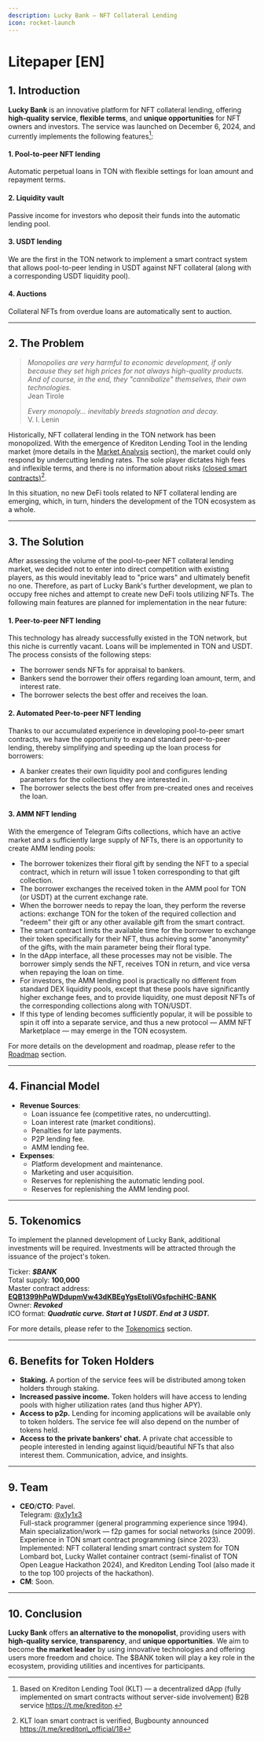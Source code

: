 ```yaml
---
description: Lucky Bank — NFT Collateral Lending
icon: rocket-launch
---
```


# Litepaper \[EN]

## **1. Introduction**

**Lucky Bank** is an innovative platform for NFT collateral lending, offering **high-quality service**, **flexible terms**, and **unique opportunities** for NFT owners and investors. The service was launched on December 6, 2024, and currently implements the following features[^1]:

#### 1. Pool-to-peer NFT lending

Automatic perpetual loans in TON with flexible settings for loan amount and repayment terms.

#### 2. Liquidity vault

Passive income for investors who deposit their funds into the automatic lending pool.

#### 3. USDT lending

We are the first in the TON network to implement a smart contract system that allows pool-to-peer lending in USDT against NFT collateral (along with a corresponding USDT liquidity pool).

#### 4. Auctions

Collateral NFTs from overdue loans are automatically sent to auction.

***

## **2. The Problem**

> _Monopolies are very harmful to economic development, if only because they set high prices for not always high-quality products. And of course, in the end, they "cannibalize" themselves, their own technologies._\
> Jean Tirole
>
> _Every monopoly... inevitably breeds stagnation and decay._\
> V. I. Lenin

Historically, NFT collateral lending in the TON network has been monopolized. With the emergence of Krediton Lending Tool in the lending market (more details in the [Market Analysis](market-analysis.md) section), the market could only respond by undercutting lending rates. The sole player dictates high fees and inflexible terms, and there is no information about risks [(closed smart contracts)](#user-content-fn-2)[^2].

In this situation, no new DeFi tools related to NFT collateral lending are emerging, which, in turn, hinders the development of the TON ecosystem as a whole.

***

## **3. The Solution**

After assessing the volume of the pool-to-peer NFT collateral lending market, we decided not to enter into direct competition with existing players, as this would inevitably lead to "price wars" and ultimately benefit no one. Therefore, as part of Lucky Bank's further development, we plan to occupy free niches and attempt to create new DeFi tools utilizing NFTs. The following main features are planned for implementation in the near future:

#### 1. Peer-to-peer NFT lending

This technology has already successfully existed in the TON network, but this niche is currently vacant. Loans will be implemented in TON and USDT. The process consists of the following steps:

* The borrower sends NFTs for appraisal to bankers.
* Bankers send the borrower their offers regarding loan amount, term, and interest rate.
* The borrower selects the best offer and receives the loan.

#### 2. Automated Peer-to-peer NFT lending

Thanks to our accumulated experience in developing pool-to-peer smart contracts, we have the opportunity to expand standard peer-to-peer lending, thereby simplifying and speeding up the loan process for borrowers:

* A banker creates their own liquidity pool and configures lending parameters for the collections they are interested in.
* The borrower selects the best offer from pre-created ones and receives the loan.

#### 3. AMM NFT lending

With the emergence of Telegram Gifts collections, which have an active market and a sufficiently large supply of NFTs, there is an opportunity to create AMM lending pools:

* The borrower tokenizes their floral gift by sending the NFT to a special contract, which in return will issue 1 token corresponding to that gift collection.
* The borrower exchanges the received token in the AMM pool for TON (or USDT) at the current exchange rate.
* When the borrower needs to repay the loan, they perform the reverse actions: exchange TON for the token of the required collection and "redeem" their gift or any other available gift from the smart contract.
* The smart contract limits the available time for the borrower to exchange their token specifically for their NFT, thus achieving some "anonymity" of the gifts, with the main parameter being their floral type.
* In the dApp interface, all these processes may not be visible. The borrower simply sends the NFT, receives TON in return, and vice versa when repaying the loan on time.
* For investors, the AMM lending pool is practically no different from standard DEX liquidity pools, except that these pools have significantly higher exchange fees, and to provide liquidity, one must deposit NFTs of the corresponding collections along with TON/USDT.
* If this type of lending becomes sufficiently popular, it will be possible to spin it off into a separate service, and thus a new protocol — AMM NFT Marketplace — may emerge in the TON ecosystem.

For more details on the development and roadmap, please refer to the [Roadmap](roadmap.md) section.

***

## **4. Financial Model**

* **Revenue Sources**:
  * Loan issuance fee (competitive rates, no undercutting).
  * Loan interest rate (market conditions).
  * Penalties for late payments.
  * P2P lending fee.
  * AMM lending fee.
* **Expenses**:
  * Platform development and maintenance.
  * Marketing and user acquisition.
  * Reserves for replenishing the automatic lending pool.
  * Reserves for replenishing the AMM lending pool.

***

## **5. Tokenomics**

To implement the planned development of Lucky Bank, additional investments will be required. Investments will be attracted through the issuance of the project's token.

Ticker: _**$BANK**_\
Total supply: **100,000**\
Master contract address: [**EQB1399hPqWDdupmVw43dKBEgYgsEtoliVGsfpchiHC-BANK**](https://tonviewer.com/EQB1399hPqWDdupmVw43dKBEgYgsEtoliVGsfpchiHC-BANK)\
Owner: _**Revoked**_\
ICO format: _**Quadratic curve. Start at 1 USDT. End at 3 USDT.**_

For more details, please refer to the [Tokenomics](tokenomiks.md) section.

***

## **6. Benefits for Token Holders**

* **Staking.** A portion of the service fees will be distributed among token holders through staking.
* **Increased passive income.** Token holders will have access to lending pools with higher utilization rates (and thus higher APY).
* **Access to p2p.** Lending for incoming applications will be available only to token holders. The service fee will also depend on the number of tokens held.
* **Access to the private bankers' chat.** A private chat accessible to people interested in lending against liquid/beautiful NFTs that also interest them. Communication, advice, and insights.

***

## **9. Team**

* **CEO**/**CTO**: Pavel.\
  Telegram: [@x1y1x3](https://t.me/x1y1x3)\
  Full-stack programmer (general programming experience since 1994).\
  Main specialization/work — f2p games for social networks (since 2009).\
  Experience in TON smart contract programming (since 2023).\
  Implemented: NFT collateral lending smart contract system for TON Lombard bot, Lucky Wallet container contract (semi-finalist of TON Open League Hackathon 2024), and Krediton Lending Tool (also made it to the top 100 projects of the hackathon).
* **CM**: Soon.

***

## **10. Conclusion**

**Lucky Bank** offers **an alternative to the monopolist**, providing users with **high-quality service**, **transparency**, and **unique opportunities**. We aim to become **the market leader** by using innovative technologies and offering users more freedom and choice. The $BANK token will play a key role in the ecosystem, providing utilities and incentives for participants.

[^1]: Based on Krediton Lending Tool (KLT) — a decentralized dApp (fully implemented on smart contracts without server-side involvement) B2B service https://t.me/krediton.

[^2]: KLT loan smart contract is verified, Bugbounty announced https://t.me/krediton\_official/18
